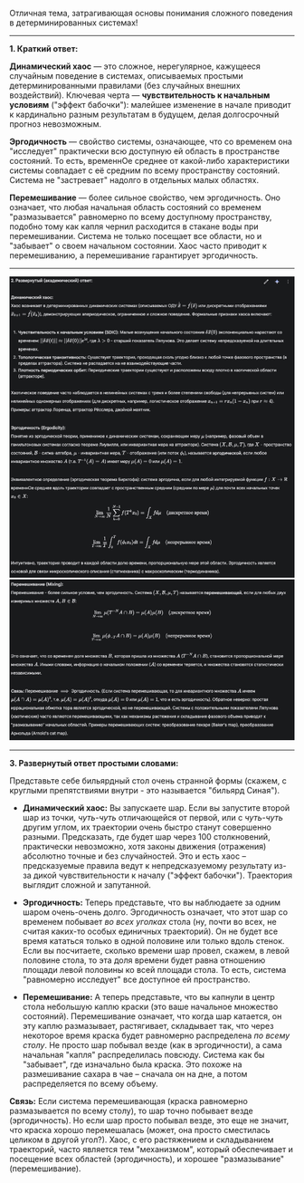Отличная тема, затрагивающая основы понимания сложного поведения в детерминированных системах!

---

**1. Краткий ответ:**

**Динамический хаос** — это сложное, нерегулярное, кажущееся случайным поведение в системах, описываемых простыми детерминированными правилами (без случайных внешних воздействий). Ключевая черта — **чувствительность к начальным условиям** ("эффект бабочки"): малейшее изменение в начале приводит к кардинально разным результатам в будущем, делая долгосрочный прогноз невозможным.

**Эргодичность** — свойство системы, означающее, что со временем она "исследует" практически всю доступную ей область в пространстве состояний. То есть, временнОе среднее от какой-либо характеристики системы совпадает с её средним по всему пространству состояний. Система не "застревает" надолго в отдельных малых областях.

**Перемешивание** — более сильное свойство, чем эргодичность. Оно означает, что любая начальная область состояний со временем "размазывается" равномерно по всему доступному пространству, подобно тому как капля чернил расходится в стакане воды при перемешивании. Система не только посещает все области, но и "забывает" о своем начальном состоянии. Хаос часто приводит к перемешиванию, а перемешивание гарантирует эргодичность.

---

![alt text](<Снимок экрана 2025-03-27 в 00.47.39.png>)
![alt text](<Снимок экрана 2025-03-27 в 00.47.49.png>)

---

**3. Развернутый ответ простыми словами:**

Представьте себе бильярдный стол очень странной формы (скажем, с круглыми препятствиями внутри - это называется "бильярд Синая").

*   **Динамический хаос:** Вы запускаете шар. Если вы запустите второй шар из точки, *чуть-чуть* отличающейся от первой, или с *чуть-чуть* другим углом, их траектории очень быстро станут совершенно разными. Предсказать, где будет шар через 100 столкновений, практически невозможно, хотя законы движения (отражения) абсолютно точные и без случайностей. Это и есть хаос – предсказуемые правила ведут к непредсказуемому результату из-за дикой чувствительности к началу ("эффект бабочки"). Траектория выглядит сложной и запутанной.

*   **Эргодичность:** Теперь представьте, что вы наблюдаете за одним шаром очень-очень долго. Эргодичность означает, что этот шар со временем побывает *во всех уголках* стола (ну, почти во всех, не считая каких-то особых единичных траекторий). Он не будет все время кататься только в одной половине или только вдоль стенок. Если вы посчитаете, сколько времени шар провел, скажем, в левой половине стола, то эта доля времени будет равна отношению площади левой половины ко всей площади стола. То есть, система "равномерно исследует" все доступное ей пространство.

*   **Перемешивание:** А теперь представьте, что вы капнули в центр стола небольшую каплю краски (это ваше начальное множество состояний). Перемешивание означает, что когда шар катается, он эту каплю размазывает, растягивает, складывает так, что через некоторое время краска будет равномерно распределена *по всему столу*. Не просто шар побывал везде (как в эргодичности), а сама начальная "капля" распределилась повсюду. Система как бы "забывает", где изначально была краска. Это похоже на размешивание сахара в чае – сначала он на дне, а потом распределяется по всему объему.

**Связь:** Если система перемешивающая (краска равномерно размазывается по всему столу), то шар точно побывает везде (эргодичность). Но если шар просто побывал везде, это еще не значит, что краска хорошо перемешалась (может, она просто сместилась целиком в другой угол?). Хаос, с его растяжением и складыванием траекторий, часто является тем "механизмом", который обеспечивает и посещение всех областей (эргодичность), и хорошее "размазывание" (перемешивание).